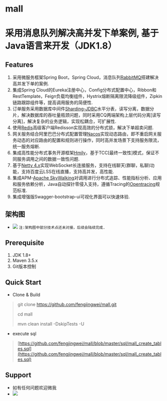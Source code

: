 # mall
# 采用消息队列解决高并发下单案例, 基于Java语言来开发（JDK1.8） #

## Features ##
1. 采用微服务框架Spring Boot，Spring Cloud，消息队列[RabbitMQ](https://www.rabbitmq.com/)搭建解决高并发下单的案例.
2. 集成Spring Cloud的Eureka注册中心，Config分布式配置中心，Ribbon和RestTemplate，Feign负载均衡组件，Hystrix熔断隔离限流降级组件，Zipkin链路跟踪组件等，提高调用服务的简便性.
3. 订单服务采用数据库中间件[Sharding-JDBC](https://shardingsphere.apache.org/)水平分表，读写分离，数据分片，解决数据库的吞吐量瓶颈问题，同时采用CQ两端架构上层代码分离[读写分离]，解决复杂的业务逻辑，实现松耦合，可扩展性.
4. 使用[Redis](https://redis.io/)高级客户端Redisson实现高效的分布式锁，解决下单超卖问题.
5. 网关服务结合阿里巴巴分布式配置管理[Nacos](https://nacos.io/)实现动态路由，即不重启网关服务动态的对应路由的配置和规则进行操作，同时高并发场景下支持服务限流，统一服务熔断.
6. 集成高性能分布式事务开源框架[Hmily](https://github.com/Dromara/hmily)，基于TCC[最终一致性]模式，保证不同服务调用之间的数据一致性问题.
7. 基于[Netty 4.x](https://netty.io/)实现WebSocket长连接服务，支持在线聊天(群聊，私聊)功能，支持百度云LSS在线直播，支持高并发，高性能.
8. 集成APM-[Apache SkyWalking](http://skywalking.apache.org/)对调用进行分布式追踪、性能指标分析、应用和服务依赖分析，Java自动探针零侵入支持，遵循Tracing的[Opentracing](https://opentracing.io/)规范标准.
9. 集成增强版Swagger-bootstrap-ui可视化界面可以快速体验.

## 架构图 ##
- ![](https://raw.githubusercontent.com/fengjingwei/mall/master/doc/architecture.jpg)
`注:架构图中部分技术点还未对接，后续会陆续完成.`

## Prerequisite ##
1. JDK 1.8+
2. Maven 3.5.x
3. Git版本控制

## Quick Start ##
- Clone & Build
> git clone https://github.com/fengjingwei/mall.git
> 
> cd mall
> 
> mvn clean install -DskipTests -U

- execute sql
>  [https://github.com/fengjingwei/mall/blob/master/sql/mall_create_tables.sql](https://github.com/fengjingwei/mall/blob/master/sql/mall_create_tables.sql)

## Support ##
- 如有任何问题欢迎微我
- ![](https://raw.githubusercontent.com/fengjingwei/mall/master/doc/wechat.jpg)
